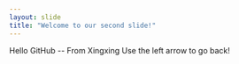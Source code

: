 ```yaml
---
layout: slide
title: "Welcome to our second slide!"
---
```

Hello GitHub -- From Xingxing
Use the left arrow to go back!
